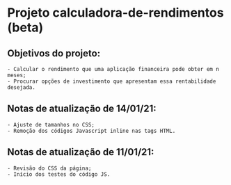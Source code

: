 # Projeto calculadora-de-rendimentos (beta)

## Objetivos do projeto:
    - Calcular o rendimento que uma aplicação financeira pode obter em n meses;
    - Procurar opções de investimento que apresentam essa rentabilidade desejada. 

## Notas de atualização de 14/01/21:
    - Ajuste de tamanhos no CSS;
    - Remoção dos códigos Javascript inline nas tags HTML.

## Notas de atualização de 11/01/21:
    - Revisão do CSS da página;
    - Início dos testes do código JS.